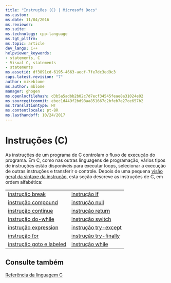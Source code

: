 ```yaml
---
title: "Instruções (C) | Microsoft Docs"
ms.custom: 
ms.date: 11/04/2016
ms.reviewer: 
ms.suite: 
ms.technology: cpp-language
ms.tgt_pltfrm: 
ms.topic: article
dev_langs: C++
helpviewer_keywords:
- statements, C
- Visual C, statements
- statements
ms.assetid: df3891cd-6195-4663-aecf-7fe7dc3ed9c3
caps.latest.revision: "7"
author: mikeblome
ms.author: mblome
manager: ghogen
ms.openlocfilehash: d3b5a5adbb2b02c7d7ecf34545feae8a31024e02
ms.sourcegitcommit: ebec1d449f2bd98aa851667c2bfeb7e27ce657b2
ms.translationtype: HT
ms.contentlocale: pt-BR
ms.lasthandoff: 10/24/2017
---
```

# <a name="statements-c"></a>Instruções (C)
As instruções de um programa de C controlam o fluxo de execução do programa. Em C, como nas outras linguagens de programação, vários tipos de instruções estão disponíveis para executar loops, selecionar a execução de outras instruções e transferir o controle. Depois de uma pequena [visão geral da sintaxe da instrução](../c-language/overview-of-c-statements.md), esta seção descreve as instruções de C, em ordem alfabética:  
  
|||  
|-|-|  
|[instrução break](../c-language/break-statement-c.md)|[instrução if](../c-language/if-statement-c.md)|  
|[instrução compound](../c-language/compound-statement-c.md)|[instrução null](../c-language/null-statement-c.md)|  
|[instrução continue](../c-language/continue-statement-c.md)|[instrução return](../c-language/return-statement-c.md)|  
|[instrução do-while](../c-language/do-while-statement-c.md)|[instrução switch](../c-language/switch-statement-c.md)|  
|[instrução expression](../c-language/expression-statement-c.md)|[instrução try-except](../c-language/try-except-statement-c.md)|  
|[instrução for](../c-language/for-statement-c.md)|[instrução try-finally](../c-language/try-finally-statement-c.md)|  
|[instrução goto e labeled](../c-language/goto-and-labeled-statements-c.md)|[instrução while](../c-language/while-statement-c.md)|  
  
## <a name="see-also"></a>Consulte também  
 [Referência da linguagem C](../c-language/c-language-reference.md)
